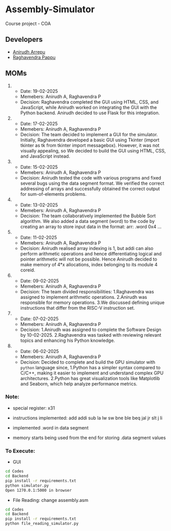 # Assembly-Simulator

Course project - COA

## Developers

- [Anirudh Arrepu](https://github.com/AnirudhArrepu)
- [Raghavendra Pappu](https://github.com/raghavaa2506)

## MOMs

1.  - Date: 19-02-2025
    - Memebers: Anirudh A, Raghavendra P
    - Decision: Raghavendra completed the GUI using HTML, CSS, and JavaScript, while Anirudh worked on integrating the GUI with the Python backend. Anirudh decided to use Flask for this integration.

2.  - Date: 17-02-2025
    - Memebers: Anirudh A, Raghavendra P
    - Decision: The team decided to implement a GUI for the simulator. Initially, Raghavendra developed a basic GUI using Tkinter (import tkinter as tk from tkinter import messagebox). However, it was not visually appealing, so We decided to build the GUI using HTML, CSS, and JavaScript instead.

3.  - Date: 15-02-2025
    - Memebers: Anirudh A, Raghavendra P
    - Decision: Anirudh tested the code with various programs and fixed several bugs using the data segment format. We verified the correct addressing of arrays and successfully obtained the correct output for sum-of-elements problems.

4.  - Date: 13-02-2025
    - Memebers: Anirudh A, Raghavendra P
    - Decision: The team collaboratively implemented the Bubble Sort algorithm. We also added a data segment (word) to the code by creating an array to store input data in the format: arr: .word 0x4 ...

5.  - Date: 11-02-2025
    - Memebers: Anirudh A, Raghavendra P
    - Decision: Anirudh realised array indexing is 1, but addi can also perform arithmetic operations and hence differentiating logical and pointer arithmetic will not be possible.
    Hence Anirudh decided to make memory of 4*x allocations, index belonging to its module 4 coreid.

6.  - Date: 09-02-2025
    - Memebers: Anirudh A, Raghavendra P
    - Decision: The team divided responsibilities:
      1.Raghavendra was assigned to implement arithmetic operations.
      2.Anirudh was responsible for memory operations.
      3.We discussed defining unique instructions that differ from the RISC-V instruction set.

7.  - Date: 07-02-2025
    - Memebers: Anirudh A, Raghavendra P
    - Decision:
      1.Anirudh was assigned to complete the Software Design by 10-02-2025.
      2.Raghavendra was tasked with reviewing relevant topics and enhancing his Python knowledge.

8.  - Date: 06-02-2025
    - Memebers: Anirudh A, Raghavendra P
    - Decision: Decided to complete and build the GPU simulator with `python` language since,
      1.Python has a simpler syntax compared to C/C++, making it easier to implement and understand complex GPU architectures.
      2.Python has great visualization tools like Matplotlib and Seaborn, which help analyze performance metrics.


### Note:
- special register: x31
- instructions implemented: add addi sub la lw sw bne ble beq jal jr slt j li
- implemented .word in data segment

- memory starts being used from the end for storing .data segment values

### To Execute:

- GUI
```cmd
cd Codes
cd Backend
pip install -r requirements.txt
python simulator.py
Open 1270.0.1:5000 in browser
```

- File Reading: change assembly.asm
```bash
cd Codes
cd Backend
pip install -r requirements.txt
python file_reading_simulator.py
```
